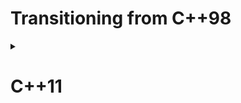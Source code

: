 # Transitioning from C++98

<details>
<summary><h1>C++11</h1></summary>

<details>
<summary><h2>Language Features</h2></summary>

### 1. Auto Keyword: Automatic type deduction.
```
auto x = 5;  // x is int
```
### 2. Range-Based For Loop: Simplified iteration over collections.
```
int arr[] = {1, 2, 3, 4, 5};

for (int value : arr)
    std::cout << value;
```
### 3. Lambda Expressions: Anonymous function objects.

**Syntax:** `[capture](parameters) -> return_type { body }`

- By Value [=]: Captures all variables used in the lambda by value.
- By Reference [&]: Captures all variables used in the lambda by reference.

```
int count = 0;
std::for_each(numbers.begin(), numbers.end(), [&count](int n) {
    count += n;
});
```
### 4. Static Assertions: Compile-time assertions.
It allows you to verify certain conditions during compilation rather than waiting for runtime execution.
```
static_assert(sizeof(int) == 4, "Integer size must be 4 bytes");
```
### 5. Rvalue References and Move Semantics: For efficient resource management.
Steal the resources from the source object, leaving it in a valid but empty state.
```
// Move constructor
ResourceHolder(ResourceHolder&& other) noexcept : data(other.data) {
    other.data = nullptr;  // Move ownership, source becomes empty
}

ResourceHolder res1(100); // Allocate memory for res1
ResourceHolder res2(std::move(res1)); // Move ownership to res2, res1 becomes empty
```
### 7. Uniform Initialization: Consistent syntax for initializing variables.
```
std::vector<int> data = {1, 4, 9};
```
### 8. Default and Deleted Functions: Specify default or disallowed special member functions.
A mechanism for explicitly controlling the compiler's generation of special member functions.

These are also known as the `Big Five` (Destructor, Default constructor, Copy constructor, Copy assignment operator, Move constructor, Move assignment operator)
```
class ResourceHolder {
public:
  // Use default compiler generated constructor
  ResourceHolder() = default;

  // Delete copy constructor and copy assignment operator
  ResourceHolder(const ResourceHolder&) = delete;
  ResourceHolder& operator=(const ResourceHolder&) = delete;
};

```
### 9. Override and Final Specifiers: Enhancements for virtual functions.
```
```
### 10. New String Literals: Raw string literals for multi-line strings.
```
```
</details>

<details>
<summary><h2>Library Features</h2></summary>

### 1. Smart Pointers: std::unique_ptr, std::shared_ptr, and std::weak_ptr.
```
```
### 2. Threading Library: std::thread, std::mutex, std::lock_guard, etc.
```
```
### 3. New Algorithms: Additions to the standard algorithms.
```
```
### 4. Chrono Library: Facilities for timekeeping and time point manipulation.
```
```
### 5. Regular Expressions: Regex library for pattern matching.
```
```
### 6. Initializer Lists: std::initializer_list for passing initializer lists to constructors.
```
```
</details>
</details>
